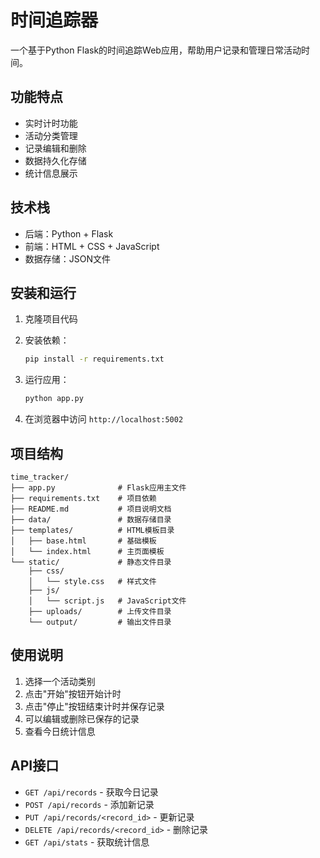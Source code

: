 # 时间追踪器

一个基于Python Flask的时间追踪Web应用，帮助用户记录和管理日常活动时间。

## 功能特点

- 实时计时功能
- 活动分类管理
- 记录编辑和删除
- 数据持久化存储
- 统计信息展示

## 技术栈

- 后端：Python + Flask
- 前端：HTML + CSS + JavaScript
- 数据存储：JSON文件

## 安装和运行

1. 克隆项目代码

2. 安装依赖：
   ```bash
   pip install -r requirements.txt
   ```

3. 运行应用：
   ```bash
   python app.py
   ```

4. 在浏览器中访问 `http://localhost:5002`

## 项目结构

```
time_tracker/
├── app.py              # Flask应用主文件
├── requirements.txt    # 项目依赖
├── README.md           # 项目说明文档
├── data/               # 数据存储目录
├── templates/          # HTML模板目录
│   ├── base.html       # 基础模板
│   └── index.html      # 主页面模板
└── static/             # 静态文件目录
    ├── css/
    │   └── style.css   # 样式文件
    ├── js/
    │   └── script.js   # JavaScript文件
    ├── uploads/        # 上传文件目录
    └── output/         # 输出文件目录
```

## 使用说明

1. 选择一个活动类别
2. 点击"开始"按钮开始计时
3. 点击"停止"按钮结束计时并保存记录
4. 可以编辑或删除已保存的记录
5. 查看今日统计信息

## API接口

- `GET /api/records` - 获取今日记录
- `POST /api/records` - 添加新记录
- `PUT /api/records/<record_id>` - 更新记录
- `DELETE /api/records/<record_id>` - 删除记录
- `GET /api/stats` - 获取统计信息